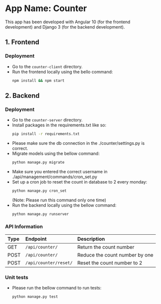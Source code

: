 # App Name: Counter
This app has been developed with Angular 10 (for the frontend development)
and Django 3 (for the backend development).

## 1. Frontend
### Deployment
- Go to the `counter-client` directory.
- Run the frontend locally using the bello command:
    ```bash
    npm install && npm start
    ```

## 2. Backend
### Deployment
- Go to the `counter-server` directory.
- Install packages in the requirements.txt like so:
    ```bash
    pip install -r requirements.txt
    ```
- Please make sure the db connection in the ./counter/settings.py is correct.
- Migrate models using the bellow command:
    ```bash
    python manage.py migrate
    ```
- Make sure you entered the correct username in ./api/management/commands/cron_set.py
- Set up a cron job to reset the count in database to 2 every monday:
    ```bash
    python manage.py cron_set
    ``` 
  (Note: Please run this command only one time)
- Run the backend locally using the bellow command:
    ```bash
    python manage.py runserver
    ```

### API Information
| Type | Endpoint | Description |
| :--- | :--- | :--- |
| GET | `/api/counter/` | Return the count number |
| POST | `/api/counter/` | Reduce the count number by one |
| POST | `/api/counter/reset/` | Reset the count number to 2 |

### Unit tests
- Please run the bellow command to run tests:
    ```bash
    python manage.py test
    ```
